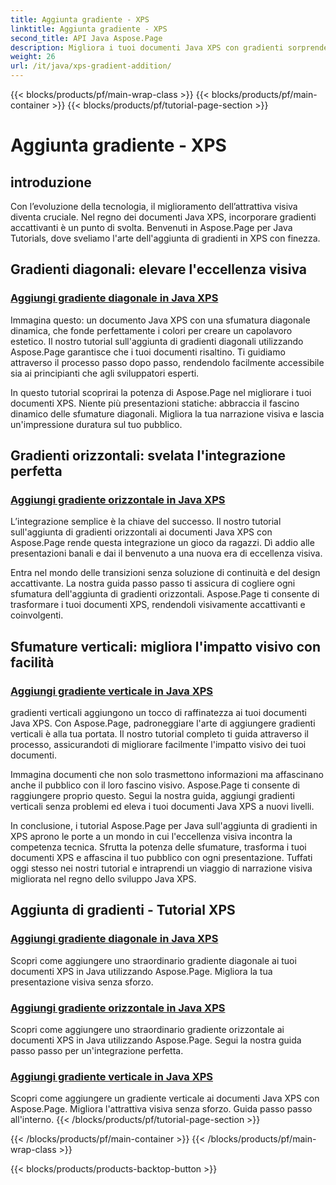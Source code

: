 ```yaml
---
title: Aggiunta gradiente - XPS
linktitle: Aggiunta gradiente - XPS
second_title: API Java Aspose.Page
description: Migliora i tuoi documenti Java XPS con gradienti sorprendenti. Impara ad aggiungere gradienti diagonali, orizzontali e verticali senza sforzo utilizzando i tutorial Aspose.Page.
weight: 26
url: /it/java/xps-gradient-addition/
---
```


{{< blocks/products/pf/main-wrap-class >}}
{{< blocks/products/pf/main-container >}}
{{< blocks/products/pf/tutorial-page-section >}}

# Aggiunta gradiente - XPS

## introduzione

Con l’evoluzione della tecnologia, il miglioramento dell’attrattiva visiva diventa cruciale. Nel regno dei documenti Java XPS, incorporare gradienti accattivanti è un punto di svolta. Benvenuti in Aspose.Page per Java Tutorials, dove sveliamo l'arte dell'aggiunta di gradienti in XPS con finezza.

## Gradienti diagonali: elevare l'eccellenza visiva
### [Aggiungi gradiente diagonale in Java XPS](./diagonal/)

Immagina questo: un documento Java XPS con una sfumatura diagonale dinamica, che fonde perfettamente i colori per creare un capolavoro estetico. Il nostro tutorial sull'aggiunta di gradienti diagonali utilizzando Aspose.Page garantisce che i tuoi documenti risaltino. Ti guidiamo attraverso il processo passo dopo passo, rendendolo facilmente accessibile sia ai principianti che agli sviluppatori esperti.

In questo tutorial scoprirai la potenza di Aspose.Page nel migliorare i tuoi documenti XPS. Niente più presentazioni statiche: abbraccia il fascino dinamico delle sfumature diagonali. Migliora la tua narrazione visiva e lascia un'impressione duratura sul tuo pubblico.

## Gradienti orizzontali: svelata l'integrazione perfetta
### [Aggiungi gradiente orizzontale in Java XPS](./horizontal/)

L’integrazione semplice è la chiave del successo. Il nostro tutorial sull'aggiunta di gradienti orizzontali ai documenti Java XPS con Aspose.Page rende questa integrazione un gioco da ragazzi. Dì addio alle presentazioni banali e dai il benvenuto a una nuova era di eccellenza visiva.

Entra nel mondo delle transizioni senza soluzione di continuità e del design accattivante. La nostra guida passo passo ti assicura di cogliere ogni sfumatura dell'aggiunta di gradienti orizzontali. Aspose.Page ti consente di trasformare i tuoi documenti XPS, rendendoli visivamente accattivanti e coinvolgenti.

## Sfumature verticali: migliora l'impatto visivo con facilità
### [Aggiungi gradiente verticale in Java XPS](./vertical/)

gradienti verticali aggiungono un tocco di raffinatezza ai tuoi documenti Java XPS. Con Aspose.Page, padroneggiare l'arte di aggiungere gradienti verticali è alla tua portata. Il nostro tutorial completo ti guida attraverso il processo, assicurandoti di migliorare facilmente l'impatto visivo dei tuoi documenti.

Immagina documenti che non solo trasmettono informazioni ma affascinano anche il pubblico con il loro fascino visivo. Aspose.Page ti consente di raggiungere proprio questo. Segui la nostra guida, aggiungi gradienti verticali senza problemi ed eleva i tuoi documenti Java XPS a nuovi livelli.

In conclusione, i tutorial Aspose.Page per Java sull'aggiunta di gradienti in XPS aprono le porte a un mondo in cui l'eccellenza visiva incontra la competenza tecnica. Sfrutta la potenza delle sfumature, trasforma i tuoi documenti XPS e affascina il tuo pubblico con ogni presentazione. Tuffati oggi stesso nei nostri tutorial e intraprendi un viaggio di narrazione visiva migliorata nel regno dello sviluppo Java XPS.
## Aggiunta di gradienti - Tutorial XPS
### [Aggiungi gradiente diagonale in Java XPS](./diagonal/)
Scopri come aggiungere uno straordinario gradiente diagonale ai tuoi documenti XPS in Java utilizzando Aspose.Page. Migliora la tua presentazione visiva senza sforzo.
### [Aggiungi gradiente orizzontale in Java XPS](./horizontal/)
Scopri come aggiungere uno straordinario gradiente orizzontale ai documenti XPS in Java utilizzando Aspose.Page. Segui la nostra guida passo passo per un'integrazione perfetta.
### [Aggiungi gradiente verticale in Java XPS](./vertical/)
Scopri come aggiungere un gradiente verticale ai documenti Java XPS con Aspose.Page. Migliora l'attrattiva visiva senza sforzo. Guida passo passo all'interno.
{{< /blocks/products/pf/tutorial-page-section >}}

{{< /blocks/products/pf/main-container >}}
{{< /blocks/products/pf/main-wrap-class >}}

{{< blocks/products/products-backtop-button >}}
